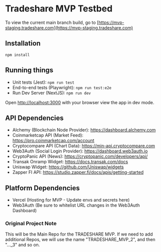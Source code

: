 # Tradeshare MVP Testbed

To view the current main branch build, go to [https://mvp-staging.tradeshare.com](https://mvp-staging.tradeshare.com)

## Installation

`npm install`

## Running things

- Unit tests (Jest): `npm run test`
- End-to-end tests (Playwright): `npm run test:e2e`
- Run Dev Server (NextJS): `npm run dev`

Open [http://localhost:3000](http://localhost:3000) with your browser view the app in dev mode.

## API Dependencies

- Alchemy (Blockchain Node Provider): <https://dashboard.alchemy.com>
- Coinmarketcap API (Market Feed): <https://pro.coinmarketcap.com/account>
- Cryptocompare API (Chart Data): <https://min-api.cryptocompare.com>
- Web3Auth (Social Login Provider): <https://dashboard.web3auth.io>
- CryptoPanic API (News): <https://cryptopanic.com/developers/api/>
- Transak Onramp Widget: <https://docs.transak.com/docs>
- Uniswap Widget: <https://github.com/Uniswap/widgets>
- Zapper FI API: <https://studio.zapper.fi/docs/apis/getting-started>

## Platform Dependencies

- Vercel (Hosting for MVP - Update envs and secrets here)
- Web3Auth (Be sure to whitelist URL changes in the Web3Auth Dashboard)

### Original Project Note

This will be the Main Repo for the TRADESHARE MVP. If we need to add additional Repos, we will use the name "TRADESHARE_MVP_2", and then "..._3" and so on.
